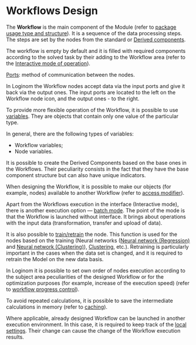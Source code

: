 # Workflows Design

The **Workflow** is the main component of the Module (refer to [package usage type and structure](../quick-start/package.md)). It is a sequence of the data processing steps. The steps are set by the nodes from the standard or [Derived components](./derived-component.md).

The workflow is empty by default and it is filled with required components according to the solved task by their adding to the Workflow area (refer to the [Interactive mode of operation](./interactive-mode.md)).

[Ports](./ports/README.md): method of communication between the nodes.

In Loginom the Workflow nodes accept data via the input ports and give it back via the output ones. The input ports are located to the left on the Workflow node icon, and the output ones - to the right.

To provide more flexible operation of the Workflow, it is possible to use [variables](./variables/README.md). They are objects that contain only one value of the particular type.

In general, there are the following types of variables:

* Workflow variables;
* Node variables.

It is possible to create the Derived Components based on the base ones in the Workflows.
Their peculiarity consists in the fact that they have the base component structure but can also have unique indicators.

When designing the Workflow, it is possible to make our objects (for example, nodes) available to another Workflow (refer to [access modifier](./access-modifier.md)).

Apart from the Workflows execution in the interface (Interactive mode), there is another execution option — [batch mode](./batchlauncher.md). The point of the mode is that the Workflow is launched without interface. It brings about operations with the input data (transformation, transfer and upload of data).

It is also possible to [train/retrain](./training-processors.md) the node. This function is used for the nodes based on the training (Neural networks ([Neural network (Regression)](../processors/datamining/neural-network-regression.md) and [Neural network (Clustering)](../processors/datamining/neural-network-classification.md)), [Clustering](../processors/datamining/clustering.md), etc.). Retraining is particularly important in the cases when the data set is changed, and it is required to retrain the Model on the new data basis.

In Loginom it is possible to set own order of nodes execution according to the subject area peculiarities of the designed Workflow or for the optimization purposes (for example, increase of the execution speed) (refer to [workflow progress control](./run-order.md)).

To avoid repeated calculations, it is possible to save the intermediate calculations in memory (refer to [caching](./caching.md)).

Where applicable, already designed Workflow can be launched in another execution environment. In this case, it is required to keep track of the [local settings](./local-settings.md). Their change can cause the change of the Workflow execution results.
